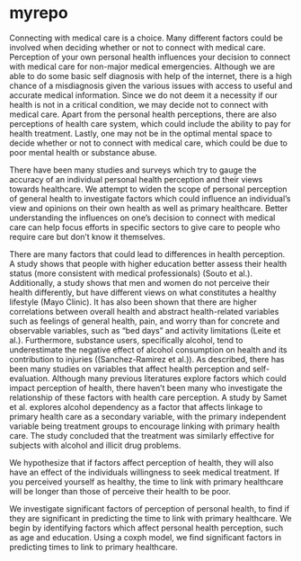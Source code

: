 # myrepo

Connecting with medical care is a choice. Many different factors could be involved when deciding whether or
not to connect with medical care. Perception of your own personal health influences your decision to connect
with medical care for non-major medical emergencies. Although we are able to do some basic self diagnosis
with help of the internet, there is a high chance of a misdiagnosis given the various issues with access to
useful and accurate medical information. Since we do not deem it a necessity if our health is not in a critical
condition, we may decide not to connect with medical care. Apart from the personal health perceptions,
there are also perceptions of health care system, which could include the ability to pay for health treatment.
Lastly, one may not be in the optimal mental space to decide whether or not to connect with medical care,
which could be due to poor mental health or substance abuse.

There have been many studies and surveys which try to gauge the accuracy of an individual personal health
perception and their views towards healthcare. We attempt to widen the scope of personal perception of
general health to investigate factors which could influence an individual’s view and opinions on their own
health as well as primary healthcare. Better understanding the influences on one’s decision to connect with
medical care can help focus efforts in specific sectors to give care to people who require care but don’t know
it themselves.

There are many factors that could lead to differences in health perception. A study shows that people with
higher education better assess their health status (more consistent with medical professionals) (Souto et al.).
Additionally, a study shows that men and women do not perceive their health differently, but have different
views on what constitutes a healthy lifestyle (Mayo Clinic). It has also been shown that there are higher
correlations between overall health and abstract health-related variables such as feelings of general health,
pain, and worry than for concrete and observable variables, such as “bed days” and activity limitations (Leite
et al.). Furthermore, substance users, specifically alcohol, tend to underestimate the negative effect of alcohol
consumption on health and its contribution to injuries ((Sanchez-Ramirez et al.)).
As described, there has been many studies on variables that affect health perception and self-evaluation.
Although many previous literatures explore factors which could impact perception of health, there haven’t
been many who investigate the relationship of these factors with health care perception. A study by Samet
et al. explores alcohol dependency as a factor that affects linkage to primary health care as a secondary
variable, with the primary independent variable being treatment groups to encourage linking with primary
health care. The study concluded that the treatment was similarly effective for subjects with alcohol and
illicit drug problems.

We hypothesize that if factors affect perception of health, they will also have an effect of the individuals
willingness to seek medical treatment. If you perceived yourself as healthy, the time to link with primary
healthcare will be longer than those of perceive their health to be poor.

We investigate significant factors of perception of personal health, to find if they are significant in predicting
the time to link with primary healthcare. We begin by identifying factors which affect personal health
perception, such as age and education. Using a coxph model, we find significant factors in predicting times to
link to primary healthcare.
